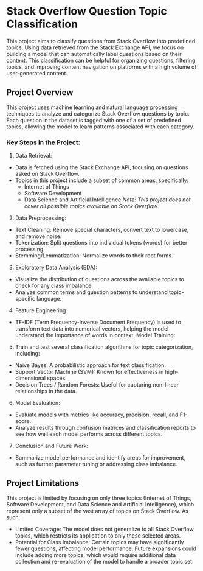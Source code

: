 # Stack Overflow Question Topic Classification
This project aims to classify questions from Stack Overflow into predefined topics. Using data retrieved from the Stack Exchange API, we focus on building a model that can automatically label questions based on their content. This classification can be helpful for organizing questions, filtering topics, and improving content navigation on platforms with a high volume of user-generated content.

## Project Overview
This project uses machine learning and natural language processing techniques to analyze and categorize Stack Overflow questions by topic. Each question in the dataset is tagged with one of a set of predefined topics, allowing the model to learn patterns associated with each category.

### Key Steps in the Project:
1. Data Retrieval:

- Data is fetched using the Stack Exchange API, focusing on questions asked on Stack Overflow.
- Topics in this project include a subset of common areas, specifically:
  - Internet of Things
  - Software Development
  - Data Science and Artificial Intelligence
*Note: This project does not cover all possible topics available on Stack Overflow.*

2. Data Preprocessing:

- Text Cleaning: Remove special characters, convert text to lowercase, and remove noise.
- Tokenization: Split questions into individual tokens (words) for better processing.
- Stemming/Lemmatization: Normalize words to their root forms.
3. Exploratory Data Analysis (EDA):

- Visualize the distribution of questions across the available topics to check for any class imbalance.
- Analyze common terms and question patterns to understand topic-specific language.
4. Feature Engineering:

- TF-IDF (Term Frequency-Inverse Document Frequency) is used to transform text data into numerical vectors, helping the model understand the importance of words in context.
Model Training:

5. Train and test several classification algorithms for topic categorization, including:
- Naive Bayes: A probabilistic approach for text classification.
- Support Vector Machine (SVM): Known for effectiveness in high-dimensional spaces.
- Decision Trees / Random Forests: Useful for capturing non-linear relationships in the data.
6. Model Evaluation:

- Evaluate models with metrics like accuracy, precision, recall, and F1-score.
- Analyze results through confusion matrices and classification reports to see how well each model performs across different topics.
7. Conclusion and Future Work:

- Summarize model performance and identify areas for improvement, such as further parameter tuning or addressing class imbalance.
## Project Limitations
This project is limited by focusing on only three topics (Internet of Things, Software Development, and Data Science and Artificial Intelligence), which represent only a subset of the vast array of topics on Stack Overflow. As such:

- Limited Coverage: The model does not generalize to all Stack Overflow topics, which restricts its application to only these selected areas.
- Potential for Class Imbalance: Certain topics may have significantly fewer questions, affecting model performance.
Future expansions could include adding more topics, which would require additional data collection and re-evaluation of the model to handle a broader topic set.
